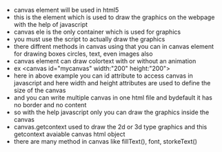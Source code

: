 - canvas element will be used in html5
- this is the element which is used to draw the graphics on the webpage with the help of javascript
- canvas ele is the only container which is used for graphics
- you must use the script to actually draw the graphics
- there diffrent methods in canvas using that you can in canvas element for drawing boxes circles, text, even images also
- canvas element can draw colortext with or without an animation
- ex <canvas id="mycanvas" width:"200" height:"200"></canvas>
- here in above example you can id attribute to access canvas in javascript and here width and height attributes are used to define the size of the canvas
- and you can write multiple canvas in one html file and bydefault it has no border and no content
- so with the help javascript only you can draw the graphics inside the canvas
- canvas.getcontext used to draw the 2d or 3d type graphics and this getcontext avaiable canvas html object
- there are many method in canvas like fillText(), font, storkeText()
